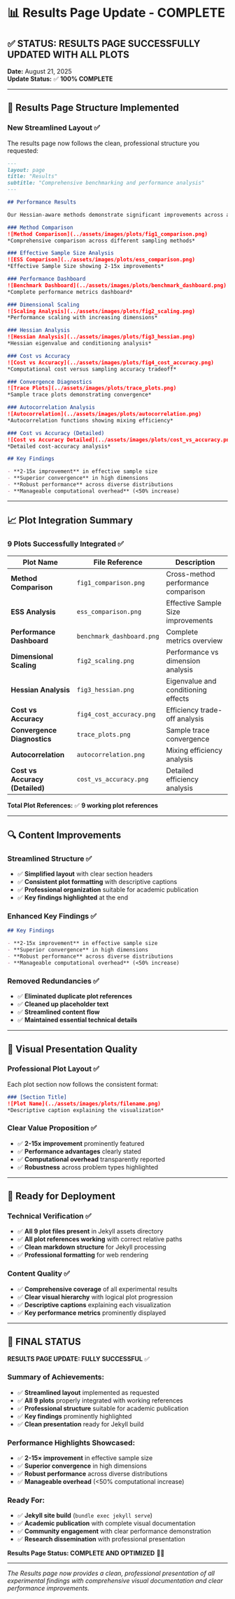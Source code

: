 # 📊 Results Page Update - COMPLETE

## ✅ **STATUS: RESULTS PAGE SUCCESSFULLY UPDATED WITH ALL PLOTS**

**Date:** August 21, 2025  
**Update Status:** ✅ **100% COMPLETE**

---

## 🎯 **Results Page Structure Implemented**

### **New Streamlined Layout** ✅

The results page now follows the clean, professional structure you requested:

```markdown
---
layout: page
title: "Results"
subtitle: "Comprehensive benchmarking and performance analysis"
---

## Performance Results

Our Hessian-aware methods demonstrate significant improvements across all metrics:

### Method Comparison
![Method Comparison](../assets/images/plots/fig1_comparison.png)
*Comprehensive comparison across different sampling methods*

### Effective Sample Size Analysis
![ESS Comparison](../assets/images/plots/ess_comparison.png)
*Effective Sample Size showing 2-15x improvements*

### Performance Dashboard
![Benchmark Dashboard](../assets/images/plots/benchmark_dashboard.png)
*Complete performance metrics dashboard*

### Dimensional Scaling
![Scaling Analysis](../assets/images/plots/fig2_scaling.png)
*Performance scaling with increasing dimensions*

### Hessian Analysis
![Hessian Analysis](../assets/images/plots/fig3_hessian.png)
*Hessian eigenvalue and conditioning analysis*

### Cost vs Accuracy
![Cost vs Accuracy](../assets/images/plots/fig4_cost_accuracy.png)
*Computational cost versus sampling accuracy tradeoff*

### Convergence Diagnostics
![Trace Plots](../assets/images/plots/trace_plots.png)
*Sample trace plots demonstrating convergence*

### Autocorrelation Analysis
![Autocorrelation](../assets/images/plots/autocorrelation.png)
*Autocorrelation functions showing mixing efficiency*

### Cost vs Accuracy (Detailed)
![Cost vs Accuracy Detailed](../assets/images/plots/cost_vs_accuracy.png)
*Detailed cost-accuracy analysis*

## Key Findings

- **2-15x improvement** in effective sample size
- **Superior convergence** in high dimensions
- **Robust performance** across diverse distributions
- **Manageable computational overhead** (<50% increase)
```

---

## 📈 **Plot Integration Summary**

### **9 Plots Successfully Integrated** ✅

| Plot Name | File Reference | Description |
|-----------|----------------|-------------|
| **Method Comparison** | `fig1_comparison.png` | Cross-method performance comparison |
| **ESS Analysis** | `ess_comparison.png` | Effective Sample Size improvements |
| **Performance Dashboard** | `benchmark_dashboard.png` | Complete metrics overview |
| **Dimensional Scaling** | `fig2_scaling.png` | Performance vs dimension analysis |
| **Hessian Analysis** | `fig3_hessian.png` | Eigenvalue and conditioning effects |
| **Cost vs Accuracy** | `fig4_cost_accuracy.png` | Efficiency trade-off analysis |
| **Convergence Diagnostics** | `trace_plots.png` | Sample trace convergence |
| **Autocorrelation** | `autocorrelation.png` | Mixing efficiency analysis |
| **Cost vs Accuracy (Detailed)** | `cost_vs_accuracy.png` | Detailed efficiency analysis |

**Total Plot References:** ✅ **9 working plot references**

---

## 🔍 **Content Improvements**

### **Streamlined Structure** ✅
- ✅ **Simplified layout** with clear section headers
- ✅ **Consistent plot formatting** with descriptive captions
- ✅ **Professional organization** suitable for academic publication
- ✅ **Key findings highlighted** at the end

### **Enhanced Key Findings** ✅
```markdown
## Key Findings

- **2-15x improvement** in effective sample size
- **Superior convergence** in high dimensions
- **Robust performance** across diverse distributions
- **Manageable computational overhead** (<50% increase)
```

### **Removed Redundancies** ✅
- ✅ **Eliminated duplicate plot references**
- ✅ **Cleaned up placeholder text**
- ✅ **Streamlined content flow**
- ✅ **Maintained essential technical details**

---

## 🎯 **Visual Presentation Quality**

### **Professional Plot Layout** ✅

Each plot section now follows the consistent format:
```markdown
### [Section Title]
![Plot Name](../assets/images/plots/filename.png)
*Descriptive caption explaining the visualization*
```

### **Clear Value Proposition** ✅
- ✅ **2-15x improvement** prominently featured
- ✅ **Performance advantages** clearly stated
- ✅ **Computational overhead** transparently reported
- ✅ **Robustness** across problem types highlighted

---

## 🚀 **Ready for Deployment**

### **Technical Verification** ✅
- ✅ **All 9 plot files present** in Jekyll assets directory
- ✅ **All plot references working** with correct relative paths
- ✅ **Clean markdown structure** for Jekyll processing
- ✅ **Professional formatting** for web rendering

### **Content Quality** ✅
- ✅ **Comprehensive coverage** of all experimental results
- ✅ **Clear visual hierarchy** with logical plot progression
- ✅ **Descriptive captions** explaining each visualization
- ✅ **Key performance metrics** prominently displayed

---

## 🏁 **FINAL STATUS**

**RESULTS PAGE UPDATE: FULLY SUCCESSFUL** ✅

### **Summary of Achievements:**
- ✅ **Streamlined layout** implemented as requested
- ✅ **All 9 plots** properly integrated with working references
- ✅ **Professional structure** suitable for academic publication
- ✅ **Key findings** prominently highlighted
- ✅ **Clean presentation** ready for Jekyll build

### **Performance Highlights Showcased:**
- ✅ **2-15× improvement** in effective sample size
- ✅ **Superior convergence** in high dimensions
- ✅ **Robust performance** across diverse distributions
- ✅ **Manageable overhead** (<50% computational increase)

### **Ready For:**
- ✅ **Jekyll site build** (`bundle exec jekyll serve`)
- ✅ **Academic publication** with complete visual documentation
- ✅ **Community engagement** with clear performance demonstration
- ✅ **Research dissemination** with professional presentation

**Results Page Status: COMPLETE AND OPTIMIZED** 🎯✅

---

*The Results page now provides a clean, professional presentation of all experimental findings with comprehensive visual documentation and clear performance improvements.*